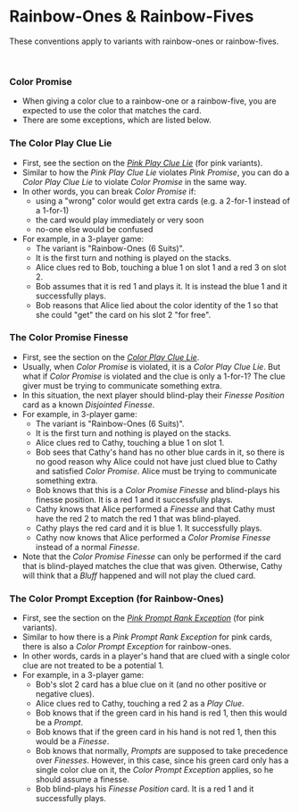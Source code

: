 # Rainbow-Ones & Rainbow-Fives

These conventions apply to variants with rainbow-ones or rainbow-fives.

<br />

### Color Promise

* When giving a color clue to a rainbow-one or a rainbow-five, you are expected to use the color that matches the card.
* There are some exceptions, which are listed below.

### The Color Play Clue Lie

* First, see the section on the *[Pink Play Clue Lie](Pink.md#the-pink-play-clue-lie-with-a-mismatched-play-clue-that-touches-other-cards)* (for pink variants).
* Similar to how the *Pink Play Clue Lie* violates *Pink Promise*, you can do a *Color Play Clue Lie* to violate *Color Promise* in the same way.
* In other words, you can break *Color Promise* if:
  * using a "wrong" color would get extra cards (e.g. a 2-for-1 instead of a 1-for-1)
  * the card would play immediately or very soon
  * no-one else would be confused
* For example, in a 3-player game:
  * The variant is "Rainbow-Ones (6 Suits)".
  * It is the first turn and nothing is played on the stacks.
  * Alice clues red to Bob, touching a blue 1 on slot 1 and a red 3 on slot 2.
  * Bob assumes that it is red 1 and plays it. It is instead the blue 1 and it successfully plays.
  * Bob reasons that Alice lied about the color identity of the 1 so that she could "get" the card on his slot 2 "for free".

### The Color Promise Finesse

* First, see the section on the *[Color Play Clue Lie](#the-color-play-clue-lie)*.
* Usually, when *Color Promise* is violated, it is a *Color Play Clue Lie*. But what if *Color Promise* is violated and the clue is only a 1-for-1? The clue giver must be trying to communicate something extra.
* In this situation, the next player should blind-play their *Finesse Position* card as a known *Disjointed Finesse*.
* For example, in 3-player game:
  * The variant is "Rainbow-Ones (6 Suits)".
  * It is the first turn and nothing is played on the stacks.
  * Alice clues red to Cathy, touching a blue 1 on slot 1.
  * Bob sees that Cathy's hand has no other blue cards in it, so there is no good reason why Alice could not have just clued blue to Cathy and satisfied *Color Promise*. Alice must be trying to communicate something extra.
  * Bob knows that this is a *Color Promise Finesse* and blind-plays his finesse position. It is a red 1 and it successfully plays.
  * Cathy knows that Alice performed a *Finesse* and that Cathy must have the red 2 to match the red 1 that was blind-played.
  * Cathy plays the red card and it is blue 1. It successfully plays.
  * Cathy now knows that Alice performed a *Color Promise Finesse* instead of a normal *Finesse*.
* Note that the *Color Promise Finesse* can only be performed if the card that is blind-played matches the clue that was given. Otherwise, Cathy will think that a *Bluff* happened and will not play the clued card.

### The Color Prompt Exception (for Rainbow-Ones)

* First, see the section on the *[Pink Prompt Rank Exception](Pink.md#the-pink-prompt-rank-exception)* (for pink variants).
* Similar to how there is a *Pink Prompt Rank Exception* for pink cards, there is also a *Color Prompt Exception* for rainbow-ones.
* In other words, cards in a player's hand that are clued with a single color clue are not treated to be a potential 1.
* For example, in a 3-player game:
  * Bob's slot 2 card has a blue clue on it (and no other positive or negative clues).
  * Alice clues red to Cathy, touching a red 2 as a *Play Clue*.
  * Bob knows that if the green card in his hand is red 1, then this would be a *Prompt*.
  * Bob knows that if the green card in his hand is not red 1, then this would be a *Finesse*.
  * Bob knows that normally, *Prompts* are supposed to take precedence over *Finesses*. However, in this case, since his green card only has a single color clue on it, the *Color Prompt Exception* applies, so he should assume a finesse.
  * Bob blind-plays his *Finesse Position* card. It is a red 1 and it successfully plays.
